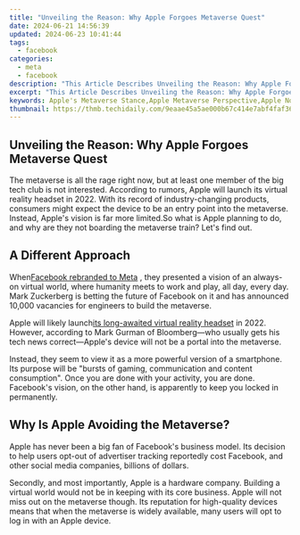 ```yaml
---
title: "Unveiling the Reason: Why Apple Forgoes Metaverse Quest"
date: 2024-06-21 14:56:39
updated: 2024-06-23 10:41:44
tags:
  - facebook
categories:
  - meta
  - facebook
description: "This Article Describes Unveiling the Reason: Why Apple Forgoes Metaverse Quest"
excerpt: "This Article Describes Unveiling the Reason: Why Apple Forgoes Metaverse Quest"
keywords: Apple's Metaverse Stance,Apple Metaverse Perspective,Apple Non-Metaverse Path,Apple's Virtual Reality Focus,Apple Avoiding VR Worlds,Apple's Tech Priorities,Apple Beyond Metaverse
thumbnail: https://thmb.techidaily.com/9eaae45a5ae000b67c414e7abf4faf363e86f993286beb6923a862b27612bc1e.jpg
---
```


## Unveiling the Reason: Why Apple Forgoes Metaverse Quest

 The metaverse is all the rage right now, but at least one member of the big tech club is not interested. According to rumors, Apple will launch its virtual reality headset in 2022\. With its record of industry-changing products, consumers might expect the device to be an entry point into the metaverse. Instead, Apple's vision is far more limited.So what is Apple planning to do, and why are they not boarding the metaverse train? Let's find out.

## A Different Approach

 When[Facebook rebranded to Meta](https://www.makeuseof.com/facebook-announced-meta-its-new-brand/) , they presented a vision of an always-on virtual world, where humanity meets to work and play, all day, every day. Mark Zuckerberg is betting the future of Facebook on it and has announced 10,000 vacancies for engineers to build the metaverse.

 Apple will likely launch[its long-awaited virtual reality headset](https://www.makeuseof.com/apple-headset-fan-fabric-design/) in 2022\. However, according to Mark Gurman of Bloomberg—who usually gets his tech news correct—Apple's device will not be a portal into the metaverse.

 Instead, they seem to view it as a more powerful version of a smartphone. Its purpose will be "bursts of gaming, communication and content consumption". Once you are done with your activity, you are done. Facebook's vision, on the other hand, is apparently to keep you locked in permanently.

## Why Is Apple Avoiding the Metaverse?

 Apple has never been a big fan of Facebook's business model. Its decision to help users opt-out of advertiser tracking reportedly cost Facebook, and other social media companies, billions of dollars.

 Secondly, and most importantly, Apple is a hardware company. Building a virtual world would not be in keeping with its core business. Apple will not miss out on the metaverse though. Its reputation for high-quality devices means that when the metaverse is widely available, many users will opt to log in with an Apple device.


<ins class="adsbygoogle"
     style="display:block"
     data-ad-format="autorelaxed"
     data-ad-client="ca-pub-7571918770474297"
     data-ad-slot="1223367746"></ins>



<ins class="adsbygoogle"
     style="display:block"
     data-ad-client="ca-pub-7571918770474297"
     data-ad-slot="8358498916"
     data-ad-format="auto"
     data-full-width-responsive="true"></ins>
